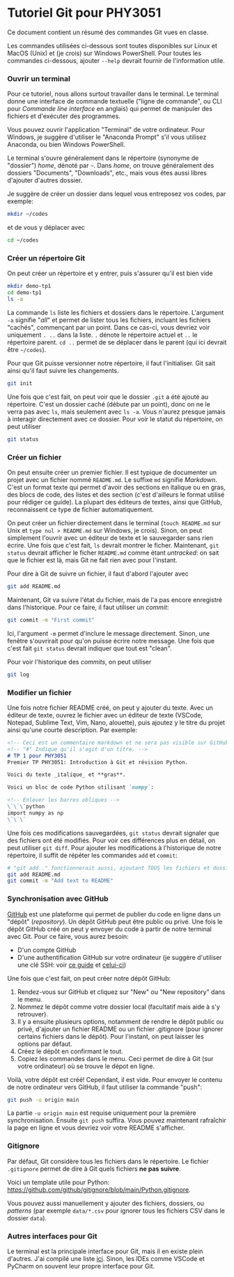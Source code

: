 # Tutoriel Git pour PHY3051

Ce document contient un résumé des commandes Git vues en classe.

Les commandes utilisées ci-dessous sont toutes disponibles sur Linux et MacOS (Unix) et (je crois) sur Windows PowerShell. Pour toutes les commandes ci-dessous, ajouter `--help` devrait fournir de l'information utile.

### Ouvrir un terminal

Pour ce tutoriel, nous allons surtout travailler dans le terminal. Le terminal donne une interface de commande textuelle ("ligne de commande", ou CLI pour _Commande line interface_ en anglais) qui permet de manipuler des fichiers et d'exécuter des programmes.

Vous pouvez ouvrir l'application "Terminal" de votre ordinateur. Pour Windows, je suggère d'utiliser le "Anaconda Prompt" s'il vous utilisez Anaconda, ou bien Windows PowerShell.

Le terminal s'ouvre généralement dans le répertoire (synonyme de "dossier") _home_, dénoté par `~`. Dans _home_, on trouve généralement des dossiers "Documents", "Downloads", etc., mais vous êtes aussi libres d'ajouter d'autres dossier.

Je suggère de créer un dossier dans lequel vous entreposez vos codes, par exemple:

```bash
mkdir ~/codes
```

et de vous y déplacer avec

```bash
cd ~/codes
```

### Créer un répertoire Git

On peut créer un répertoire et y entrer, puis s'assurer qu'il est bien vide

```bash
mkdir demo-tp1
cd demo-tp1
ls -a
```

La commande `ls`  liste les fichiers et dossiers dans le répertoire.
L'argument `-a` signifie "_all_" et permet de lister tous les fichiers, incluant les fichiers "cachés", commençant par un point.
Dans ce cas-ci, vous devriez voir uniquement `. ..` dans la liste. `.` dénote le répertoire actuel et `..` le répertoire parent. `cd ..` permet de se déplacer dans le parent (qui ici devrait être `~/codes`).

Pour que Git puisse versionner notre répertoire, il faut l'initialiser. Git sait ainsi qu'il faut suivre les changements.

```bash
git init
```

Une fois que c'est fait, on peut voir que le dossier `.git` a été ajouté au répertoire. C'est un dossier caché (débute par un point), donc on ne le verra pas avec `ls`, mais seulement avec `ls -a`. Vous n'aurez presque jamais à interagir directement avec ce dossier. Pour voir le statut du répertoire, on peut utiliser

```bash
git status
```

### Créer un fichier

On peut ensuite créer un premier fichier. Il est typique de documenter un projet avec un fichier nommé `README.md`. Le suffixe `md` signifie _Markdown_. C'est un format texte qui permet d'avoir des sections en italique ou en gras, des blocs de code, des listes et des section (c'est d'ailleurs le format utilisé pour rédiger ce guide). La plupart des éditeurs de textes, ainsi que GitHub, reconnaissent ce type de fichier automatiquement.

On peut créer un fichier directement dans le terminal (`touch README.md` sur Unix et `type nul > README.md` sur Windows, je crois). Sinon, on peut simplement l'ouvrir avec un éditeur de texte et le sauvegarder sans rien écrire. Une fois que c'est fait, `ls` devrait montrer le ficher. Maintenant, `git status` devrait afficher le ficher `README.md` comme étant _untracked_: on sait que le fichier est là, mais Git ne fait rien avec pour l'instant.

Pour dire à Git de suivre un fichier, il faut d'abord l'ajouter avec

```bash
git add README.md
```

Maintenant, Git va suivre l'état du fichier, mais de l'a pas encore enregistré dans l'historique. Pour ce faire, il faut utiliser un _commit_:

```bash
git commit -m "First commit"
```

Ici, l'argument `-m` permet d'inclure le message directement. Sinon, une fenêtre s'ouvrirait pour qu'on puisse écrire notre message. Une fois que c'est fait `git status` devrait indiquer que tout est "clean".

Pour voir l'historique des _commits_, on peut utiliser

```bash
git log
```

### Modifier un fichier

Une fois notre fichier README créé, on peut y ajouter du texte. Avec un éditeur de texte, ouvrez le fichier avec un éditeur de texte (VSCode, Notepad, Sublime Text, Vim, Nano, alouette), puis ajoutez y le titre du projet ainsi qu'une courte description. Par exemple:

```markdown
<!-- Ceci est un commentaire markdown et ne sera pas visible sur GitHub -->
<!-- "#" Indique qu'il s'agit d'un titre. -->
# TP 1 pour PHY3051
Premier TP PHY3051: Introduction à Git et révision Python.

Voici du texte _italique_ et **gras**.

Voici un bloc de code Python utilisant `numpy`:

<!-- Enlever les barres obliques -->
\`\`\`python
import numpy as np
\`\`\`
```

Une fois ces modifications sauvegardées, `git status` devrait signaler que des fichiers ont été modifiés.
Pour voir ces différences plus en détail, on peut utiliser `git diff`.
Pour ajouter les modifications à l'historique de notre répertoire, il suffit de répéter les commandes  `add` et `commit`:

```bash
# "git add ." fonctionnerait aussi, ajoutant TOUS les fichiers et dossiers
git add README.md
git commit -m "Add text to README"
```

### Synchronisation avec GitHub

[GitHub](https://github.com/) est une plateforme qui permet de publier du code en ligne dans un "dépôt" (_repository_).
Un dépôt GitHub peut être public ou privé. Une fois le dépôt GitHub créé on peut y envoyer du code à partir de notre terminal avec Git.
Pour ce faire, vous aurez besoin:

- D'un compte GitHub
- D'une authentification GitHub sur votre ordinateur (je suggère d'utiliser une clé SSH: voir [ce guide](https://docs.github.com/en/get-started/quickstart/set-up-git#authenticating-with-github-from-git) et [celui-ci](https://docs.github.com/en/authentication/connecting-to-github-with-ssh/adding-a-new-ssh-key-to-your-github-account))

Une fois que c'est fait, on peut créer notre dépôt GitHub:

1. Rendez-vous sur GitHub et cliquez sur "New" ou "New repository" dans le menu.
2. Nommez le dépôt comme votre dossier local (facultatif mais aide à s'y retrouver).
3. Il y a ensuite plusieurs options, notamment de rendre le dépôt public ou privé, d'ajouter un fichier README ou un fichier .gitignore (pour ignorer certains fichiers dans le dépôt).
Pour l'instant, on peut laisser les options par défaut.
4. Créez le dépôt en confirmant le tout.
5. Copiez les commandes dans le menu. Ceci permet de dire à Git (sur votre ordinateur) où se trouve le dépot en ligne.

Voilà, votre dépôt est créé! Cependant, il est vide.
Pour envoyer le contenu de notre ordinateur vers GitHub, il faut utiliser la commande "push":

```bash
git push -u origin main
```

La partie `-u origin main` est requise uniquement pour la première synchronisation. Ensuite `git push` suffira.
Vous pouvez maintenant rafraîchir la page en ligne et vous devriez voir votre README s'afficher.

### Gitignore

Par défaut, Git considère tous les fichiers dans le répertoire.
Le fichier `.gitignore` permet de dire à Git quels fichiers **ne pas suivre**.

Voici un template utile pour Python: <https://github.com/github/gitignore/blob/main/Python.gitignore>.

Vous pouvez aussi manuellement y ajouter des fichiers, dossiers, ou _patterns_ (par exemple `data/*.csv` pour ignorer tous les fichiers CSV dans le dossier `data`).

### Autres interfaces pour Git

Le terminal est la principale interface pour Git, mais il en existe plein d'autres.
J'ai compilé une liste [ici](https://github.com/vandalt/phy3051-6051-ressources/#git).
Sinon, les IDEs comme VSCode et PyCharm on souvent leur propre interface pour Git.
